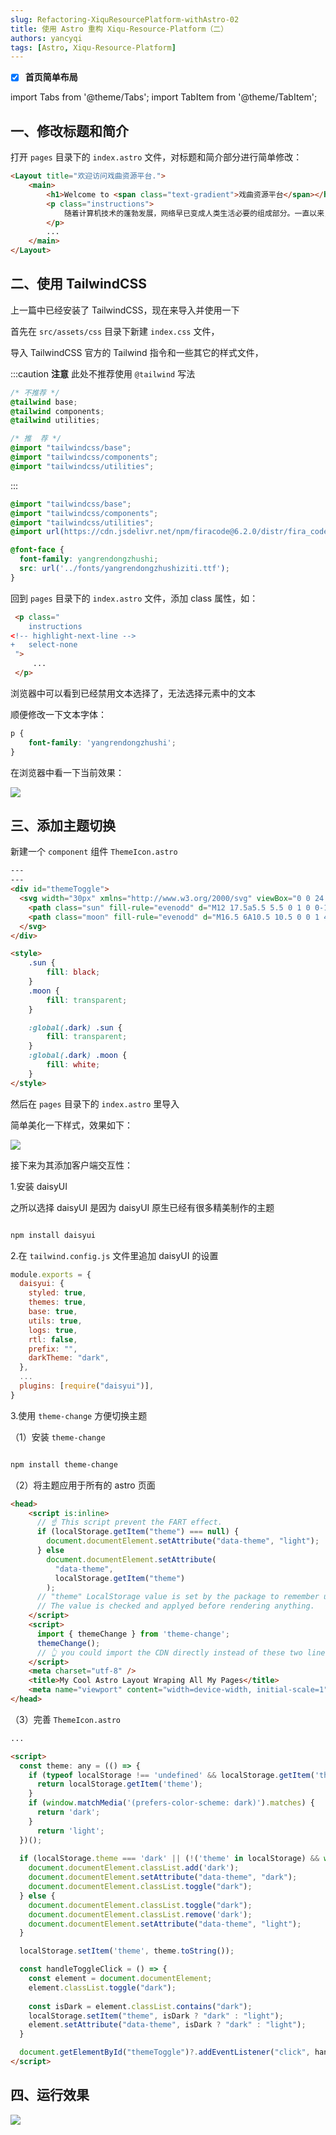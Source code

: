 ```yaml
---
slug: Refactoring-XiquResourcePlatform-withAstro-02
title: 使用 Astro 重构 Xiqu-Resource-Platform（二）
authors: yancyqi
tags: [Astro, Xiqu-Resource-Platform]
---
```


- [x] **首页简单布局**

<!--truncate-->

import Tabs from '@theme/Tabs';
import TabItem from '@theme/TabItem';

## 一、修改标题和简介

打开 `pages` 目录下的 `index.astro` 文件，对标题和简介部分进行简单修改：

```html
<Layout title="欢迎访问戏曲资源平台.">
	<main>
		<h1>Welcome to <span class="text-gradient">戏曲资源平台</span></h1>
		<p class="instructions">
			随着计算机技术的蓬勃发展，网络早已变成人类生活必要的组成部分。一直以来，人们在管理戏曲资源时一般都是采用的较为传统的模式，这种传统模式通常会存在着或多或少的缺点。虽然也有一些戏曲资源网站，不过太过分散，这对于使用者查找、开发者更新和维护数据都带来了不少的困难。而通过新兴信息技术对各类文化戏曲资源实施集中管理，则有着与其它管理所无法相比的优势。本平台是一个基于最新的 Web 框架技术开发的功能较为完备的戏曲资源平台。
		</p>
		...
	</main>
</Layout>
```

## 二、使用 TailwindCSS

上一篇中已经安装了 TailwindCSS，现在来导入并使用一下

首先在 `src/assets/css` 目录下新建 `index.css` 文件，

导入 TailwindCSS 官方的 Tailwind 指令和一些其它的样式文件，

:::caution **注意** 此处不推荐使用 `@tailwind` 写法

```css
/* 不推荐 */
@tailwind base;
@tailwind components;
@tailwind utilities;

/* 推  荐 */
@import "tailwindcss/base";
@import "tailwindcss/components";
@import "tailwindcss/utilities";
```

:::

```css
@import "tailwindcss/base";
@import "tailwindcss/components";
@import "tailwindcss/utilities";
@import url(https://cdn.jsdelivr.net/npm/firacode@6.2.0/distr/fira_code.css);

@font-face {
  font-family: yangrendongzhushi;
  src: url('../fonts/yangrendongzhushiziti.ttf');
}
```

回到 `pages` 目录下的 `index.astro` 文件，添加 class 属性，如：

```html
 <p class="
    instructions
<!-- highlight-next-line -->
+   select-none
 ">
     ...
 </p>
```

浏览器中可以看到已经禁用文本选择了，无法选择元素中的文本

顺便修改一下文本字体：

```css
p {
	font-family: 'yangrendongzhushi';
}
```

在浏览器中看一下当前效果：

![](./Refactoring-XiquResourcePlatform-withAstro-5.png)

## 三、添加主题切换

新建一个 `component` 组件 `ThemeIcon.astro`

```html title="src/components/ThemeIcon.astro"
---
---
<div id="themeToggle">
  <svg width="30px" xmlns="http://www.w3.org/2000/svg" viewBox="0 0 24 24">
    <path class="sun" fill-rule="evenodd" d="M12 17.5a5.5 5.5 0 1 0 0-11 5.5 5.5 0 0 0 0 11zm0 1.5a7 7 0 1 0 0-14 7 7 0 0 0 0 14zm12-7a.8.8 0 0 1-.8.8h-2.4a.8.8 0 0 1 0-1.6h2.4a.8.8 0 0 1 .8.8zM4 12a.8.8 0 0 1-.8.8H.8a.8.8 0 0 1 0-1.6h2.5a.8.8 0 0 1 .8.8zm16.5-8.5a.8.8 0 0 1 0 1l-1.8 1.8a.8.8 0 0 1-1-1l1.7-1.8a.8.8 0 0 1 1 0zM6.3 17.7a.8.8 0 0 1 0 1l-1.7 1.8a.8.8 0 1 1-1-1l1.7-1.8a.8.8 0 0 1 1 0zM12 0a.8.8 0 0 1 .8.8v2.5a.8.8 0 0 1-1.6 0V.8A.8.8 0 0 1 12 0zm0 20a.8.8 0 0 1 .8.8v2.4a.8.8 0 0 1-1.6 0v-2.4a.8.8 0 0 1 .8-.8zM3.5 3.5a.8.8 0 0 1 1 0l1.8 1.8a.8.8 0 1 1-1 1L3.5 4.6a.8.8 0 0 1 0-1zm14.2 14.2a.8.8 0 0 1 1 0l1.8 1.7a.8.8 0 0 1-1 1l-1.8-1.7a.8.8 0 0 1 0-1z"/>
    <path class="moon" fill-rule="evenodd" d="M16.5 6A10.5 10.5 0 0 1 4.7 16.4 8.5 8.5 0 1 0 16.4 4.7l.1 1.3zm-1.7-2a9 9 0 0 1 .2 2 9 9 0 0 1-11 8.8 9.4 9.4 0 0 1-.8-.3c-.4 0-.8.3-.7.7a10 10 0 0 0 .3.8 10 10 0 0 0 9.2 6 10 10 0 0 0 4-19.2 9.7 9.7 0 0 0-.9-.3c-.3-.1-.7.3-.6.7a9 9 0 0 1 .3.8z"/>
  </svg>
</div>

<style>
	.sun {
		fill: black;
	}
	.moon {
		fill: transparent;
	}

	:global(.dark) .sun {
		fill: transparent;
	}
	:global(.dark) .moon {
		fill: white;
	}
</style>
```

然后在 `pages` 目录下的 `index.astro` 里导入

简单美化一下样式，效果如下：

![](./Refactoring-XiquResourcePlatform-withAstro-6.png)

接下来为其添加客户端交互性：

1.安装 daisyUI

之所以选择 daisyUI 是因为 daisyUI 原生已经有很多精美制作的主题

```bash npm2yarn

npm install daisyui

```

2.在 `tailwind.config.js` 文件里追加 daisyUI 的设置

```javascript
module.exports = {
  daisyui: {
    styled: true,
	themes: true,
	base: true,
	utils: true,
	logs: true,
	rtl: false,
	prefix: "",
	darkTheme: "dark",
  },
  ...
  plugins: [require("daisyui")],
}
```

3.使用 `theme-change` 方便切换主题

（1）安装 `theme-change`

```bash npm2yarn

npm install theme-change

```

（2）将主题应用于所有的 astro 页面

```html title="src/layouts/Layout.astro"
<head>
	<script is:inline>
      // ☝️ This script prevent the FART effect.
      if (localStorage.getItem("theme") === null) {
        document.documentElement.setAttribute("data-theme", "light");
      } else
        document.documentElement.setAttribute(
          "data-theme",
          localStorage.getItem("theme")
        );
      // "theme" LocalStorage value is set by the package to remember user preference.
      // The value is checked and applyed before rendering anything.
    </script>
    <script>
      import { themeChange } from 'theme-change';
      themeChange();
      // 👆 you could import the CDN directly instead of these two lines
    </script>
    <meta charset="utf-8" />
    <title>My Cool Astro Layout Wraping All My Pages</title>
	<meta name="viewport" content="width=device-width, initial-scale=1" />
</head>
```

（3）完善 `ThemeIcon.astro`

```html title="src/components/ThemeIcon.astro"
...

<script>
  const theme: any = (() => {
    if (typeof localStorage !== 'undefined' && localStorage.getItem('theme')) {
      return localStorage.getItem('theme');
    }
    if (window.matchMedia('(prefers-color-scheme: dark)').matches) {
      return 'dark';
    }
      return 'light';
  })();
      
  if (localStorage.theme === 'dark' || (!('theme' in localStorage) && window.matchMedia('(prefers-color-scheme: dark)').matches)) {
    document.documentElement.classList.add('dark');
    document.documentElement.setAttribute("data-theme", "dark");
    document.documentElement.classList.toggle("dark");
  } else {
    document.documentElement.classList.toggle("dark");
    document.documentElement.classList.remove('dark');
    document.documentElement.setAttribute("data-theme", "light");
  }

  localStorage.setItem('theme', theme.toString());

  const handleToggleClick = () => {
    const element = document.documentElement;
    element.classList.toggle("dark");
    
    const isDark = element.classList.contains("dark");
    localStorage.setItem("theme", isDark ? "dark" : "light");
    element.setAttribute("data-theme", isDark ? "dark" : "light");
  }

  document.getElementById("themeToggle")?.addEventListener("click", handleToggleClick);
</script>
```

## 四、运行效果

![](./Refactoring-XiquResourcePlatform-withAstro-7.gif)